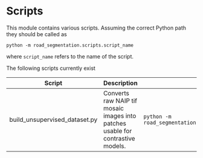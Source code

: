 Scripts
=======

This module contains various scripts.
Assuming the correct Python path they should be called as

    python -m road_segmentation.scripts.script_name

where `script_name` refers to the name of the script.

The following scripts currently exist

| Script                        | Description                                                                     | Usage                                                            |
|-------------------------------|---------------------------------------------------------------------------------|------------------------------------------------------------------|
| build_unsupervised_dataset.py | Converts raw NAIP tif mosaic images into patches usable for contrastive models. | `python -m road_segmentation.scripts.build_unsupervised_dataset` |
